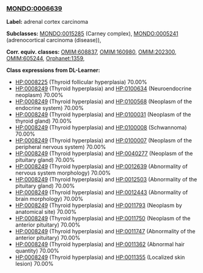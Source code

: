 
### [MONDO:0006639](http://purl.obolibrary.org/obo/MONDO_0006639)
**Label:** adrenal cortex carcinoma

**Subclasses:** [MONDO:0015285](http://purl.obolibrary.org/obo/MONDO_0015285) (Carney complex), [MONDO:0005241](http://purl.obolibrary.org/obo/MONDO_0005241) (adrenocortical carcinoma (disease)), 

**Corr. equiv. classes:** [OMIM:608837](http://purl.obolibrary.org/obo/OMIM_608837), [OMIM:160980](http://purl.obolibrary.org/obo/OMIM_160980), [OMIM:202300](http://purl.obolibrary.org/obo/OMIM_202300), [OMIM:605244](http://purl.obolibrary.org/obo/OMIM_605244), [Orphanet:1359](http://www.orpha.net/ORDO/Orphanet_1359), 

**Class expressions from DL-Learner:**

- [HP:0008225](http://purl.obolibrary.org/obo/HP_0008225) (Thyroid follicular hyperplasia) 70.00%
- [HP:0008249](http://purl.obolibrary.org/obo/HP_0008249) (Thyroid hyperplasia) and [HP:0100634](http://purl.obolibrary.org/obo/HP_0100634) (Neuroendocrine neoplasm) 70.00%
- [HP:0008249](http://purl.obolibrary.org/obo/HP_0008249) (Thyroid hyperplasia) and [HP:0100568](http://purl.obolibrary.org/obo/HP_0100568) (Neoplasm of the endocrine system) 70.00%
- [HP:0008249](http://purl.obolibrary.org/obo/HP_0008249) (Thyroid hyperplasia) and [HP:0100031](http://purl.obolibrary.org/obo/HP_0100031) (Neoplasm of the thyroid gland) 70.00%
- [HP:0008249](http://purl.obolibrary.org/obo/HP_0008249) (Thyroid hyperplasia) and [HP:0100008](http://purl.obolibrary.org/obo/HP_0100008) (Schwannoma) 70.00%
- [HP:0008249](http://purl.obolibrary.org/obo/HP_0008249) (Thyroid hyperplasia) and [HP:0100007](http://purl.obolibrary.org/obo/HP_0100007) (Neoplasm of the peripheral nervous system) 70.00%
- [HP:0008249](http://purl.obolibrary.org/obo/HP_0008249) (Thyroid hyperplasia) and [HP:0040277](http://purl.obolibrary.org/obo/HP_0040277) (Neoplasm of the pituitary gland) 70.00%
- [HP:0008249](http://purl.obolibrary.org/obo/HP_0008249) (Thyroid hyperplasia) and [HP:0012639](http://purl.obolibrary.org/obo/HP_0012639) (Abnormality of nervous system morphology) 70.00%
- [HP:0008249](http://purl.obolibrary.org/obo/HP_0008249) (Thyroid hyperplasia) and [HP:0012503](http://purl.obolibrary.org/obo/HP_0012503) (Abnormality of the pituitary gland) 70.00%
- [HP:0008249](http://purl.obolibrary.org/obo/HP_0008249) (Thyroid hyperplasia) and [HP:0012443](http://purl.obolibrary.org/obo/HP_0012443) (Abnormality of brain morphology) 70.00%
- [HP:0008249](http://purl.obolibrary.org/obo/HP_0008249) (Thyroid hyperplasia) and [HP:0011793](http://purl.obolibrary.org/obo/HP_0011793) (Neoplasm by anatomical site) 70.00%
- [HP:0008249](http://purl.obolibrary.org/obo/HP_0008249) (Thyroid hyperplasia) and [HP:0011750](http://purl.obolibrary.org/obo/HP_0011750) (Neoplasm of the anterior pituitary) 70.00%
- [HP:0008249](http://purl.obolibrary.org/obo/HP_0008249) (Thyroid hyperplasia) and [HP:0011747](http://purl.obolibrary.org/obo/HP_0011747) (Abnormality of the anterior pituitary) 70.00%
- [HP:0008249](http://purl.obolibrary.org/obo/HP_0008249) (Thyroid hyperplasia) and [HP:0011362](http://purl.obolibrary.org/obo/HP_0011362) (Abnormal hair quantity) 70.00%
- [HP:0008249](http://purl.obolibrary.org/obo/HP_0008249) (Thyroid hyperplasia) and [HP:0011355](http://purl.obolibrary.org/obo/HP_0011355) (Localized skin lesion) 70.00%


